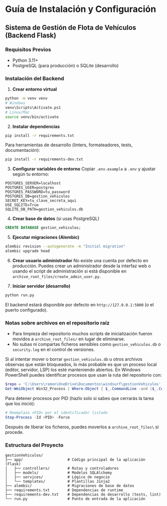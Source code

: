 # Guía de Instalación y Configuración

## Sistema de Gestión de Flota de Vehículos (Backend Flask)

### Requisitos Previos

- Python 3.11+
- PostgreSQL (para producción) o SQLite (desarrollo)

### Instalación del Backend

1. **Crear entorno virtual**
```bash
python -m venv venv
# Windows
venv\Scripts\Activate.ps1
# Linux/Mac
source venv/bin/activate
```

2. **Instalar dependencias**
```bash
pip install -r requirements.txt
```

Para herramientas de desarrollo (linters, formateadores, tests, documentación):
```bash
pip install -r requirements-dev.txt
```

3. **Configurar variables de entorno**
Copiar `.env.example` a `.env` y ajustar según tu entorno:
```env
POSTGRES_SERVER=localhost
POSTGRES_USER=postgres
POSTGRES_PASSWORD=tu_password
POSTGRES_DB=gestion_vehiculos
SECRET_KEY=tu_clave_secreta_aqui
USE_SQLITE=True
SQLITE_DB_PATH=gestion_vehiculos.db
```

4. **Crear base de datos** (si usas PostgreSQL)
```sql
CREATE DATABASE gestion_vehiculos;
```

5. **Ejecutar migraciones (Alembic)**
```bash
alembic revision --autogenerate -m "Initial migration"
alembic upgrade head
```

6. **Crear usuario administrador**
No existe una cuenta por defecto en producción. Puedes crear un administrador desde la interfaz web o usando el script de administración si está disponible en `archive_root_files/create_admin_user.py`.

7. **Iniciar servidor (desarrollo)**
```bash
python run.py
```

El backend estará disponible por defecto en `http://127.0.0.1:5000` (o el puerto configurado).

### Notas sobre archivos en el repositorio raíz

- Para limpieza del repositorio muchos scripts de inicialización fueron movidos a `archive_root_files/` en lugar de eliminarse.
- No subas ni compartas ficheros sensibles como `gestion_vehiculos.db` o `security.log` en el control de versiones.

Si al intentar mover o borrar `gestion_vehiculos.db` u otros archivos observas que están bloqueados, lo más probable es que un proceso local (editor, servidor, LSP) los esté manteniendo abiertos. En Windows PowerShell puedes identificar procesos que usan la ruta del repositorio con:

```powershell
$repo = 'C:\Users\ramon\OneDrive\Documentos\windsurf\gestionVehiculos'
Get-WmiObject Win32_Process | Where-Object { $_.CommandLine -and ($_.CommandLine -match [regex]::Escape($repo)) } | Select ProcessId,Name,CommandLine
```

Para detener procesos por PID (hazlo solo si sabes que cerrarás la tarea que los inició):

```powershell
# Reemplaza <PID> por el identificador listado
Stop-Process -Id <PID> -Force
```

Después de liberar los ficheros, puedes moverlos a `archive_root_files\` si procede.

### Estructura del Proyecto

```
gestionVehiculos/
├── app/                    # Código principal de la aplicación (Flask)
│   ├── controllers/        # Rutas y controladores
│   ├── models/             # Modelos SQLAlchemy
│   ├── services/           # Lógica de negocio
│   └── templates/          # Plantillas Jinja2
├── alembic/                # Migraciones de base de datos
├── requirements.txt        # Dependencias de runtime
├── requirements-dev.txt    # Dependencias de desarrollo (tests, lint)
└── run.py                  # Punto de entrada de la aplicación
```
